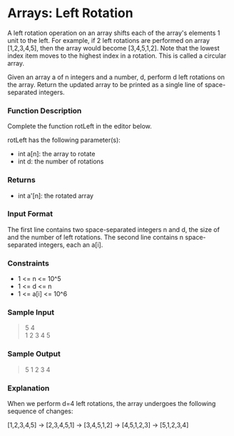 # Arrays: Left Rotation

A left rotation operation on an array shifts each of the array's elements 1 unit to the left. For example, if 2 left rotations are performed on array [1,2,3,4,5], then the array would become [3,4,5,1,2]. Note that the lowest index item moves to the highest index in a rotation. This is called a circular array.

Given an array a of n integers and a number, d, perform d left rotations on the array. Return the updated array to be printed as a single line of space-separated integers.

### Function Description

Complete the function rotLeft in the editor below.

rotLeft has the following parameter(s):

* int a[n]: the array to rotate
* int d: the number of rotations

### Returns
* int a'[n]: the rotated array

### Input Format

The first line contains two space-separated integers n and d, the size of  and the number of left rotations.
The second line contains n space-separated integers, each an a[i].

### Constraints

* 1 <= n <= 10^5
* 1 <= d <= n
* 1 <= a[i] <= 10^6


### Sample Input

>   5 4 <br/>
    1 2 3 4 5

### Sample Output

>   5 1 2 3 4

### Explanation

When we perform d=4 left rotations, the array undergoes the following sequence of changes:

[1,2,3,4,5] -> [2,3,4,5,1] -> [3,4,5,1,2] -> [4,5,1,2,3] -> [5,1,2,3,4]
